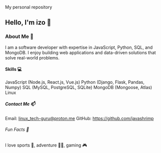 My personal repository

## Hello, I'm izo 👋

### About Me 🚀
I am a software developer with expertise in JavaScript, Python, SQL, and MongoDB. I enjoy building web applications and data-driven solutions that solve real-world problems.

#### Skills 💻
JavaScript (Node.js, React.js, Vue.js)
Python (Django, Flask, Pandas, Numpy)
SQL (MySQL, PostgreSQL, SQLite)
MongoDB (Mongoose, Atlas)
Linux

##### Contact Me 📫
Email: linux_tech-guru@proton.me
GitHub: https://github.com/javashrimp

###### Fun Facts 🔆
I love sports 🏈, adventure 🏄‍♂️, gaming 🎮
